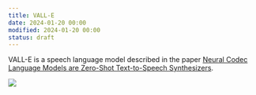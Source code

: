 ```yaml
---
title: VALL-E
date: 2024-01-20 00:00
modified: 2024-01-20 00:00
status: draft
---
```


VALL-E is a speech language model described in the paper [Neural Codec Language Models are Zero-Shot Text-to-Speech Synthesizers](../reference/papers/neural-codec-language-models-are-zero-shot-text-to-speech-synthesizers.md).

![](../../../_media/neural-codec-language-models-are-zero-shot-text-to-speech-synthesizers-fig-1.png)